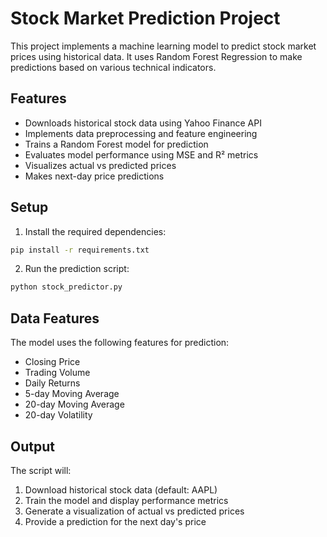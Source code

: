 # Stock Market Prediction Project

This project implements a machine learning model to predict stock market prices using historical data. It uses Random Forest Regression to make predictions based on various technical indicators.

## Features

- Downloads historical stock data using Yahoo Finance API
- Implements data preprocessing and feature engineering
- Trains a Random Forest model for prediction
- Evaluates model performance using MSE and R² metrics
- Visualizes actual vs predicted prices
- Makes next-day price predictions

## Setup

1. Install the required dependencies:
```bash
pip install -r requirements.txt
```

2. Run the prediction script:
```bash
python stock_predictor.py
```

## Data Features

The model uses the following features for prediction:
- Closing Price
- Trading Volume
- Daily Returns
- 5-day Moving Average
- 20-day Moving Average
- 20-day Volatility

## Output

The script will:
1. Download historical stock data (default: AAPL)
2. Train the model and display performance metrics
3. Generate a visualization of actual vs predicted prices
4. Provide a prediction for the next day's price
